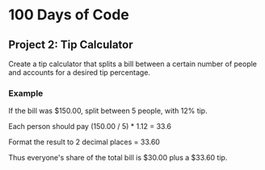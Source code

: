 # 100 Days of Code

## Project 2: Tip Calculator

Create a tip calculator that splits a bill between a certain number of people and 
accounts for a desired tip percentage.

### Example

If the bill was $150.00, split between 5 people, with 12% tip. 

Each person should pay (150.00 / 5) * 1.12 = 33.6

Format the result to 2 decimal places = 33.60

Thus everyone's share of the total bill is $30.00 plus a $33.60 tip.

